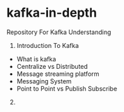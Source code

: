 # kafka-in-depth
Repository For Kafka Understanding

1) Introduction To Kafka

- What is kafka
- Centralize vs Distributed
- Message streaming platform
- Messaging System
- Point to Point vs Publish Subscribe

2) 












